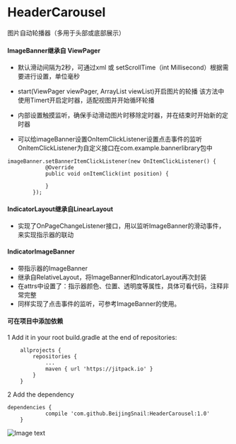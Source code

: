 # HeaderCarousel
图片自动轮播器（多用于头部或底部展示）

#### ImageBanner继承自 ViewPager
- 默认滑动间隔为2秒，可通过xml 或 setScrollTime（int Millisecond）根据需要进行设置，单位毫秒
- start(ViewPager viewPager, ArrayList viewList)开启图片的轮播
  该方法中使用Timert开启定时器，适配视图并开始循环轮播
  
- 内部设置触摸监听，确保手动滑动图片时移除定时器，并在结束时开始新的定时器

- 可以给imageBanner设置OnItemClickListener设置点击事件的监听
  OnItemClickListener为自定义接口在com.example.bannerlibrary包中
  
```
imageBanner.setBannerItemClickListener(new OnItemClickListener() {
            @Override
            public void onItemClick(int position) {
	    
            }
        });
```

#### IndicatorLayout继承自LinearLayout

- 实现了OnPageChangeListener接口，用以监听ImageBanner的滑动事件，来实现指示器的联动

#### IndicatorImageBanner

- 带指示器的ImageBanner
- 继承自RelativeLayout，将ImageBanner和IndicatorLayout再次封装
- 在attrs中设置了：指示器颜色、位置、透明度等属性，具体可看代码，注释非常完整
- 同样实现了点击事件的监听，可参考ImageBanner的使用。

#### 可在项目中添加依赖

1 Add it in your root build.gradle at the end of repositories:
```
	allprojects {
		repositories {
			...
			maven { url 'https://jitpack.io' }
		}
	}
```

2 Add the dependency
```
dependencies {
	        compile 'com.github.BeijingSnail:HeaderCarousel:1.0'
	}
```

![Image text](https://github.com/BeijingSnail/ImageBanner/blob/master/images/ImageBanner.png)



